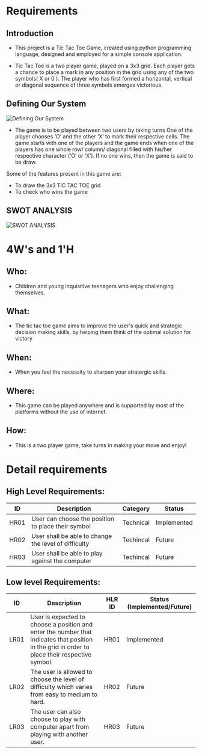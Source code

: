 # Requirements
## Introduction
* This project is a Tic Tac Toe Game, created using python programming  language, designed and employed for a simple console application.

* Tic Tac Toe is a two player game, played on a 3x3 grid. Each player gets a chance to place a mark in any position in the grid using any of the two symbols( X or 0 ). The player who has first formed a horizontal, vertical or diagonal sequence of three symbols emerges victorious.

## Defining Our System
![Defining Our System](https://github.com/vikramsvdd/MiniProject_TicTacToeGamehub/blob/main/Requirement/tictactoe.jpg)
* The game is to be played between two users by taking turns
One of the player chooses ‘O’ and the other ‘X’ to mark their respective cells.
The game starts with one of the players and the game ends when one of the players has one whole row/ column/ diagonal filled with his/her respective character (‘O’ or ‘X’).
If no one wins, then the game is said to be draw.

Some of the features present in this game are:
* To draw the 3x3 TIC TAC TOE grid
* To check who wins the game

## SWOT ANALYSIS
![SWOT ANALYSIS](https://github.com/vikramsvdd/MiniProject_TicTacToeGamehub/blob/main/Requirement/SWOT1.png)

# 4W&#39;s and 1&#39;H

## Who:
* Children and young inquisitive teenagers who enjoy challenging themselves.

## What:
* The tic tac toe game aims to improve the user's quick and strategic decision making skills, by helping them think of the optimal solution for victory

## When:
* When you feel the necessity to sharpen your stratergic skills.

## Where:
* This game can be played anywhere and is supported by most of the platforms without the use of internet.

## How:
*  This is a two player game, take turns in making your move and enjoy!

# Detail requirements
## High Level Requirements: 
| ID | Description | Category | Status | 
| ----- | ----- | ------- | ---------|
| HR01 | User can choose the position to place their symbol| Technical |Implemented| 
| HR02 | User shall be able to change the level of difficulty| Techincal | Future|
| HR03 | User shall be able to play against the computer | Techincal | Future |

##  Low level Requirements:
 
| ID | Description | HLR ID | Status (Implemented/Future) |
| ------ | --------- | ------ | ----- |
| LR01 | User is expected to choose a position and enter the number that indicates that position in the grid in order to place their respective symbol.  | HR01 | Implemented |
| LR02 | The user is allowed to choose the level of difficulty which varies from easy to medium to hard. | HR02 | Future |
| LR03 | The user can also choose to play with computer apart from playing with another user.  | HR03 | Future|
